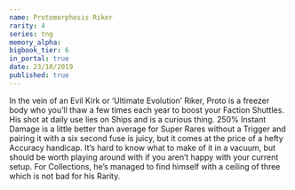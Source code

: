 ```yaml
---
name: Protomorphosis Riker
rarity: 4
series: tng
memory_alpha:
bigbook_tier: 6
in_portal: true
date: 23/10/2019
published: true
---
```


In the vein of an Evil Kirk or ‘Ultimate Evolution’ Riker, Proto is a freezer body who you’ll thaw a few times each year to boost your Faction Shuttles. His shot at daily use lies on Ships and is a curious thing. 250% Instant Damage is a little better than average for Super Rares without a Trigger and pairing it with a six second fuse is juicy, but it comes at the price of a hefty Accuracy handicap. It’s hard to know what to make of it in a vacuum, but should be worth playing around with if you aren’t happy with your current setup. For Collections, he’s managed to find himself with a ceiling of three which is not bad for his Rarity.
